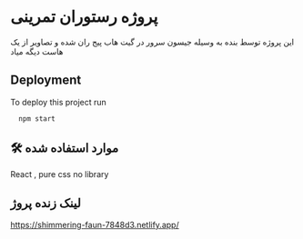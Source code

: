 
# پروژه رستوران تمرینی 

این پروژه توسط بنده به وسیله جیسون سرور در گیت هاب پیج ران شده و تصاویر از یک هاست دیگه میاد 


## Deployment

To deploy this project run

```bash
  npm start
```


## 🛠 موارد استفاده شده
React , pure css no library

## لینک زنده پروژ
https://shimmering-faun-7848d3.netlify.app/
